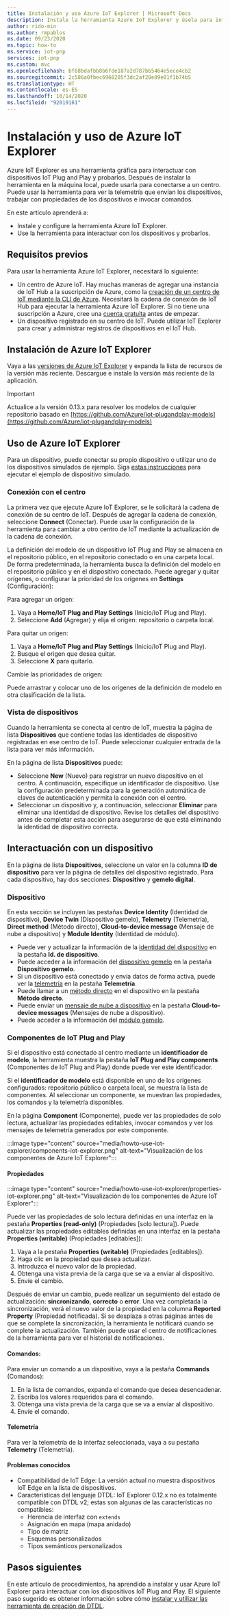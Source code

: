 ```yaml
---
title: Instalación y uso Azure IoT Explorer | Microsoft Docs
description: Instale la herramienta Azure IoT Explorer y úsela para interactuar con los dispositivos IoT Plug and Play conectados a IoT Hub.
author: rido-min
ms.author: rmpablos
ms.date: 09/23/2020
ms.topic: how-to
ms.service: iot-pnp
services: iot-pnp
ms.custom: mvc
ms.openlocfilehash: bf68bdafbb8b6fde187a2d787bb5464e5ece4cb2
ms.sourcegitcommit: 2c586a0fbec6968205f3dc2af20e89e01f1b74b5
ms.translationtype: HT
ms.contentlocale: es-ES
ms.lasthandoff: 10/14/2020
ms.locfileid: "92019161"
---
```

# <a name="install-and-use-azure-iot-explorer"></a>Instalación y uso de Azure IoT Explorer

Azure IoT Explorer es una herramienta gráfica para interactuar con dispositivos IoT Plug and Play y probarlos. Después de instalar la herramienta en la máquina local, puede usarla para conectarse a un centro. Puede usar la herramienta para ver la telemetría que envían los dispositivos, trabajar con propiedades de los dispositivos e invocar comandos.

En este artículo aprenderá a:

- Instale y configure la herramienta Azure IoT Explorer.
- Use la herramienta para interactuar con los dispositivos y probarlos.

## <a name="prerequisites"></a>Requisitos previos

Para usar la herramienta Azure IoT Explorer, necesitará lo siguiente:

- Un centro de Azure IoT. Hay muchas maneras de agregar una instancia de IoT Hub a la suscripción de Azure, como la [creación de un centro de IoT mediante la CLI de Azure](../iot-hub/iot-hub-create-using-cli.md). Necesitará la cadena de conexión de IoT Hub para ejecutar la herramienta Azure IoT Explorer. Si no tiene una suscripción a Azure, cree una [cuenta gratuita](https://azure.microsoft.com/free/?WT.mc_id=A261C142F) antes de empezar.
- Un dispositivo registrado en su centro de IoT. Puede utilizar IoT Explorer para crear y administrar registros de dispositivos en el IoT Hub.

## <a name="install-azure-iot-explorer"></a>Instalación de Azure IoT Explorer

Vaya a las [versiones de Azure IoT Explorer](https://github.com/Azure/azure-iot-explorer/releases) y expanda la lista de recursos de la versión más reciente. Descargue e instale la versión más reciente de la aplicación.

>[!Important]
> Actualice a la versión 0.13.x para resolver los modelos de cualquier repositorio basado en [https://github.com/Azure/iot-plugandplay-models](https://github.com/Azure/iot-plugandplay-models)

## <a name="use-azure-iot-explorer"></a>Uso de Azure IoT Explorer

Para un dispositivo, puede conectar su propio dispositivo o utilizar uno de los dispositivos simulados de ejemplo. Siga [estas instrucciones](https://github.com/Azure/azure-iot-sdk-c/tree/master/iothub_client/samples) para ejecutar el ejemplo de dispositivo simulado.

### <a name="connect-to-your-hub"></a>Conexión con el centro

La primera vez que ejecute Azure IoT Explorer, se le solicitará la cadena de conexión de su centro de IoT. Después de agregar la cadena de conexión, seleccione **Connect** (Conectar). Puede usar la configuración de la herramienta para cambiar a otro centro de IoT mediante la actualización de la cadena de conexión.

La definición del modelo de un dispositivo IoT Plug and Play se almacena en el repositorio público, en el repositorio conectado o en una carpeta local. De forma predeterminada, la herramienta busca la definición del modelo en el repositorio público y en el dispositivo conectado. Puede agregar y quitar orígenes, o configurar la prioridad de los orígenes en **Settings** (Configuración):

Para agregar un origen:

1. Vaya a **Home/IoT Plug and Play Settings** (Inicio/IoT Plug and Play).
2. Seleccione **Add** (Agregar) y elija el origen: repositorio o carpeta local.

Para quitar un origen:

1. Vaya a **Home/IoT Plug and Play Settings** (Inicio/IoT Plug and Play).
2. Busque el origen que desea quitar.
3. Seleccione **X** para quitarlo.

Cambie las prioridades de origen:

Puede arrastrar y colocar uno de los orígenes de la definición de modelo en otra clasificación de la lista.

### <a name="view-devices"></a>Vista de dispositivos

Cuando la herramienta se conecta al centro de IoT, muestra la página de lista **Dispositivos** que contiene todas las identidades de dispositivo registradas en ese centro de IoT. Puede seleccionar cualquier entrada de la lista para ver más información.

En la página de lista **Dispositivos** puede:

- Seleccione **New** (Nuevo) para registrar un nuevo dispositivo en el centro. A continuación, especifique un identificador de dispositivo. Use la configuración predeterminada para la generación automática de claves de autenticación y permita la conexión con el centro.
- Seleccionar un dispositivo y, a continuación, seleccionar **Eliminar** para eliminar una identidad de dispositivo. Revise los detalles del dispositivo antes de completar esta acción para asegurarse de que está eliminando la identidad de dispositivo correcta.

## <a name="interact-with-a-device"></a>Interactuación con un dispositivo

En la página de lista **Dispositivos**, seleccione un valor en la columna **ID de dispositivo** para ver la página de detalles del dispositivo registrado. Para cada dispositivo, hay dos secciones: **Dispositivo** y **gemelo digital**.

### <a name="device"></a>Dispositivo

En esta sección se incluyen las pestañas **Device Identity** (Identidad de dispositivo), **Device Twin** (Dispositivo gemelo), **Telemetry** (Telemetría), **Direct method** (Método directo), **Cloud-to-device message** (Mensaje de nube a dispositivo) y **Module Identity** (Identidad de módulo).

- Puede ver y actualizar la información de la [identidad del dispositivo](../iot-hub/iot-hub-devguide-identity-registry.md) en la pestaña **Id. de dispositivo**.
- Puede acceder a la información del [dispositivo gemelo](../iot-hub/iot-hub-devguide-device-twins.md) en la pestaña **Dispositivo gemelo**.
- Si un dispositivo está conectado y envía datos de forma activa, puede ver la [telemetría](../iot-hub/iot-hub-devguide-messages-read-builtin.md) en la pestaña **Telemetría**.
- Puede llamar a un [método directo](../iot-hub/iot-hub-devguide-direct-methods.md) en el dispositivo en la pestaña **Método directo**.
- Puede enviar un [mensaje de nube a dispositivo](../iot-hub/iot-hub-devguide-messages-c2d.md) en la pestaña **Cloud-to-device messages** (Mensajes de nube a dispositivo).
- Puede acceder a la información del [módulo gemelo](../iot-hub/iot-hub-devguide-module-twins.md).

### <a name="iot-plug-and-play-components"></a>Componentes de IoT Plug and Play

Si el dispositivo está conectado al centro mediante un **identificador de modelo**, la herramienta muestra la pestaña **IoT Plug and Play components** (Componentes de IoT Plug and Play) donde puede ver este identificador.

Si el **identificador de modelo** está disponible en uno de los orígenes configurados: repositorio público o carpeta local, se muestra la lista de componentes. Al seleccionar un componente, se muestran las propiedades, los comandos y la telemetría disponibles.

En la página **Component** (Componente), puede ver las propiedades de solo lectura, actualizar las propiedades editables, invocar comandos y ver los mensajes de telemetría generados por este componente.

:::image type="content" source="media/howto-use-iot-explorer/components-iot-explorer.png" alt-text="Visualización de los componentes de Azure IoT Explorer":::

#### <a name="properties"></a>Propiedades

:::image type="content" source="media/howto-use-iot-explorer/properties-iot-explorer.png" alt-text="Visualización de los componentes de Azure IoT Explorer":::

Puede ver las propiedades de solo lectura definidas en una interfaz en la pestaña **Properties (read-only)** (Propiedades [solo lectura]). Puede actualizar las propiedades editables definidas en una interfaz en la pestaña **Properties (writable)** (Propiedades [editables]):

1. Vaya a la pestaña **Properties (writable)** (Propiedades [editables]).
1. Haga clic en la propiedad que desea actualizar.
1. Introduzca el nuevo valor de la propiedad.
1. Obtenga una vista previa de la carga que se va a enviar al dispositivo.
1. Envíe el cambio.

Después de enviar un cambio, puede realizar un seguimiento del estado de actualización: **sincronizando**, **correcto** o **error**. Una vez completada la sincronización, verá el nuevo valor de la propiedad en la columna **Reported Property** (Propiedad notificada). Si se desplaza a otras páginas antes de que se complete la sincronización, la herramienta le notificará cuando se complete la actualización. También puede usar el centro de notificaciones de la herramienta para ver el historial de notificaciones.

#### <a name="commands"></a>Comandos:

Para enviar un comando a un dispositivo, vaya a la pestaña **Commands** (Comandos):

1. En la lista de comandos, expanda el comando que desea desencadenar.
1. Escriba los valores requeridos para el comando.
1. Obtenga una vista previa de la carga que se va a enviar al dispositivo.
1. Envíe el comando.

#### <a name="telemetry"></a>Telemetría

Para ver la telemetría de la interfaz seleccionada, vaya a su pestaña **Telemetry** (Telemetría).

#### <a name="known-issues"></a>Problemas conocidos

- Compatibilidad de IoT Edge: La versión actual no muestra dispositivos IoT Edge en la lista de dispositivos.
- Características del lenguaje DTDL: IoT Explorer 0.12.x no es totalmente compatible con DTDL v2; estas son algunas de las características no compatibles:
  - Herencia de interfaz con `extends`
  - Asignación en mapa (mapa anidado)
  - Tipo de matriz
  - Esquemas personalizados
  - Tipos semánticos personalizados

## <a name="next-steps"></a>Pasos siguientes

En este artículo de procedimientos, ha aprendido a instalar y usar Azure IoT Explorer para interactuar con los dispositivos IoT Plug and Play. El siguiente paso sugerido es obtener información sobre cómo [instalar y utilizar las herramienta de creación de DTDL](howto-use-dtdl-authoring-tools.md).
